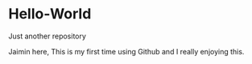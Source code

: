 # Hello-World
Just another repository

Jaimin here, This is my first time using Github and I really enjoying this. 
